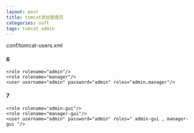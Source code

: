 ```yaml
---
layout: post
title: tomcat添加管理员
categories: soft
tags: tomcat admin
---
```


conf/tomcat-users.xml

#### 6

    <role rolename="admin"/>
    <role rolename="manager"/>
    <user username="admin" password="admin" roles="admin,manager"/>

#### 7

    <role rolename="admin-gui"/>
    <role rolename="manager-gui"/>
    <user username="admin" password="admin" roles=" admin-gui , manager-gui "/>